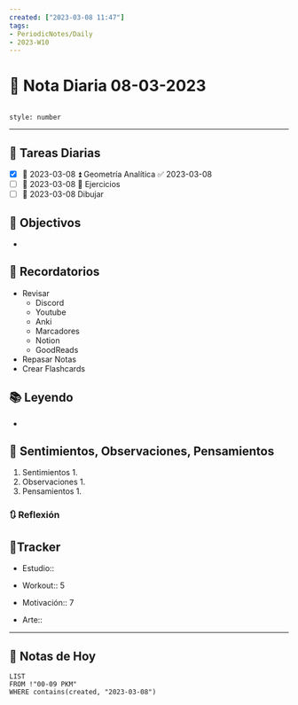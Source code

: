 ```yaml
---
created: ["2023-03-08 11:47"]
tags:
- PeriodicNotes/Daily
- 2023-W10
---
```


# 📅 Nota Diaria 08-03-2023
```toc

style: number

```

---
## 🔷 Tareas Diarias
- [x] 📅 2023-03-08 ⏫ Geometría Analítica ✅ 2023-03-08
- [ ] 📅 2023-03-08 🔼 Ejercicios
- [ ] 📅 2023-03-08 Dibujar

## 🎯 Objectivos
- 
## 📕 Recordatorios
- Revisar
	- Discord
	- Youtube
	- Anki
	- Marcadores
	- Notion
	- GoodReads
- Repasar Notas
- Crear Flashcards

## 📚 Leyendo
- 
## 💬 Sentimientos, Observaciones, Pensamientos 
1. Sentimientos
	1. 
2. Observaciones
	1. 
3. Pensamientos
	1. 
### 🔃 Reflexión

## 🔷Tracker

- Estudio::

- Workout:: 5

- Motivación:: 7

- Arte::
---

## 📅 Notas de Hoy
```dataview
LIST 
FROM !"00-09 PKM" 
WHERE contains(created, "2023-03-08")
```